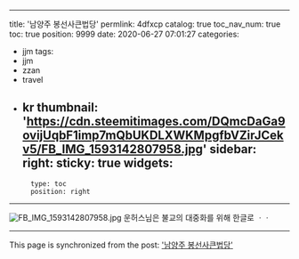 
---
title: '남양주 봉선사큰법당'
permlink: 4dfxcp
catalog: true
toc_nav_num: true
toc: true
position: 9999
date: 2020-06-27 07:01:27
categories:
- jjm
tags:
- jjm
- zzan
- travel
- kr
thumbnail: 'https://cdn.steemitimages.com/DQmcDaGa9ovijUqbF1imp7mQbUKDLXWKMpgfbVZirJCekv5/FB_IMG_1593142807958.jpg'
sidebar:
    right:
        sticky: true
widgets:
    -
        type: toc
        position: right
---


![FB_IMG_1593142807958.jpg](https://cdn.steemitimages.com/DQmcDaGa9ovijUqbF1imp7mQbUKDLXWKMpgfbVZirJCekv5/FB_IMG_1593142807958.jpg)
운허스님은 불교의 대중화를 위해 한글로 ㆍㆍ

- - -

This page is synchronized from the post: ['남양주 봉선사큰법당'](https://steemit.com/@raah/4dfxcp)
